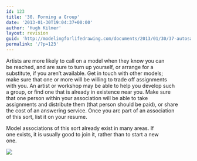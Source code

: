 ```yaml
---
id: 123
title: '30. Forming a Group'
date: '2013-01-30T19:04:37+00:00'
author: 'Hugh Kilmer'
layout: revision
guid: 'http://modelingforlifedrawing.com/documents/2013/01/30/37-autosave/'
permalink: '/?p=123'
---
```


Artists are more likely to call on a model when they know you can  
be reached, and are sure to turn up yourself, or arrange for a  
substitute, if you aren’t available. Get in touch with other models;  
make sure that one or more will be willing to trade off assignments  
with you. An artist or workshop may be able to help you develop such  
a group, or find one that is already in existence near you. Make sure  
that one person within your association will be able to take  
assignments and distribute them (that person should be paid), or share  
the cost of an answering service. Once you arc part of an association  
of this sort, list it on your resume.

Model associations of this sort already exist in many areas. If  
one exists, it is usually good to join it, rather than to start a new  
one.

![](http://www.modelingforlifedrawing.com/community/images/originals/34_nancyzolabynz.jpg)